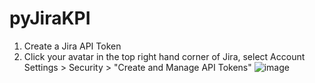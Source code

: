 # pyJiraKPI

1. Create a Jira API Token
  1. Click your avatar in the top right hand corner of Jira, select  Account Settings > Security > "Create and Manage API Tokens"
  ![image](https://user-images.githubusercontent.com/63073403/105718332-1e17c100-5eef-11eb-8e06-e0c72c734994.png)

